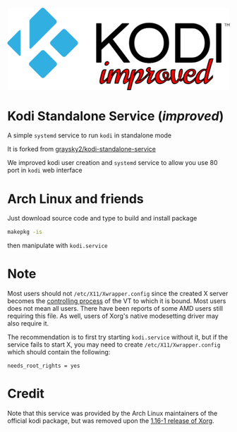 [![logo](logo.svg)](https://kodi.tv/)

# Kodi Standalone Service (_improved_)

A simple `systemd` service to run `kodi` in standalone mode

It is forked from [graysky2/kodi-standalone-service](https://github.com/graysky2/kodi-standalone-service)

We improved kodi user creation and `systemd` service to allow you use 80 port in `kodi` web interface

# Arch Linux and friends

Just download source code and type to build and install package

```bash
makepkg -is
```

then manipulate with `kodi.service`

# Note

Most users should not `/etc/X11/Xwrapper.config` since the created X server becomes the [controlling process](http://www.freedesktop.org/software/systemd/man/systemd.exec.html#StandardInput=) of the VT to which it is bound. Most users does not mean all users. There have been reports of some AMD users still requiring this file. As well, users of Xorg's native modesetting driver may also require it.

The recommendation is to first try starting `kodi.service` without it, but if the service fails to start X, you may need to create `/etc/X11/Xwrapper.config` which should contain the following:

```
needs_root_rights = yes
```

# Credit

Note that this service was provided by the Arch Linux maintainers of the official kodi package, but was removed upon the [1.16-1 release of Xorg](https://git.archlinux.org/svntogit/community.git/commit/trunk?h=packages/xbmc&id=9763c6d32678f3a3f45c195bfae92eee209d504f).
